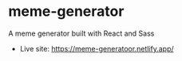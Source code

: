 # meme-generator
 A meme generator built with React and Sass
- Live site: https://meme-generatoor.netlify.app/
